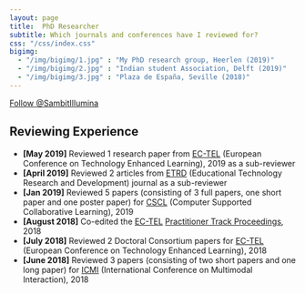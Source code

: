 ```yaml
---
layout: page
title:  PhD Researcher
subtitle: Which journals and conferences have I reviewed for?
css: "/css/index.css"
bigimg:
  - "/img/bigimg/1.jpg" : "My PhD research group, Heerlen (2019)"
  - "/img/bigimg/2.jpg" : "Indian student Association, Delft (2019)"
  - "/img/bigimg/3.jpg" : "Plaza de España, Seville (2018)"
---
```


<a href="https://twitter.com/SambitIllumina?ref_src=twsrc%5Etfw" class="twitter-follow-button" data-show-count="true">Follow @SambitIllumina</a><script async src="https://platform.twitter.com/widgets.js" charset="utf-8"></script>

<div id="google-custom-search">
<script>
  (function() {
    var cx = '006073558621733530411:kcpgkwoosby';
    var gcse = document.createElement('script');
    gcse.type = 'text/javascript';
    gcse.async = true;
    gcse.src = (document.location.protocol == 'https:' ? 'https:' : 'http:') +
        '//www.google.com/cse/cse.js?cx=' + cx;
    var s = document.getElementsByTagName('script')[0];
    s.parentNode.insertBefore(gcse, s);
  })();
</script>
<gcse:searchbox></gcse:searchbox>
<gcse:searchresults></gcse:searchresults>
</div>

## Reviewing Experience
- **[May 2019]** Reviewed 1 research paper from <a href="http://www.ec-tel.eu">EC-TEL</a> (European Conference on Technology Enhanced Learning), 2019 as a sub-reviewer
- **[April 2019]** Reviewed 2 articles from <a href="https://link.springer.com/journal/11423">ETRD</a> (Educational Technology Research and Development) journal as a sub-reviewer
- **[Jan 2019]** Reviewed 5 papers (consisting of 3 full papers, one short paper and one poster paper) for <a href="http://cscl2019.com/">CSCL</a> (Computer Supported Collaborative Learning), 2019
- **[August 2018]** Co-edited the <a href="http://www.ec-tel.eu">EC-TEL</a> <a href="http://ceur-ws.org/Vol-2193/">Practitioner Track Proceedings</a>, 2018
- **[July 2018]** Reviewed 2 Doctoral Consortium papers for <a href="http://www.ec-tel.eu">EC-TEL</a> (European Conference on Technology Enhanced Learning), 2018
- **[June 2018]** Reviewed 3 papers (consisting of two short papers and one long paper) for <a href="https://icmi.acm.org/2018/">ICMI</a> (International Conference on Multimodal Interaction), 2018
